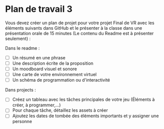 # Plan de travail 3
Vous devez créer un plan de projet pour votre projet Final de VR avec les éléments suivants dans GitHub et le présenter à la classe dans une présentation orale de 15 minutes (Le contenu du Readme est à présenter seulement) :  

Dans le readme :  

- [ ] Un résumé en une phrase 
- [ ] Une description écrite de la proposition 
- [ ] Un moodboard visuel et sonore 
- [ ] Une carte de votre environnement virtuel 
- [ ] Un schéma de programmation ou d'interactivité

Dans projects :  

- [ ] Créez un tableau avec les tâches principales de votre jeu (Éléments à créer, à programmer,…) 
- [ ] Pour chaque tâche, détaillez les assets à créer
- [ ] Ajoutez les dates de tombée des éléments importants et y assigner une personne
